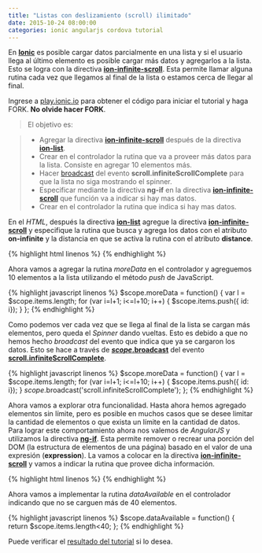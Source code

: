 ```yaml
---
title: "Listas con deslizamiento (scroll) ilimitado"
date: 2015-10-24 08:00:00
categories: ionic angularjs cordova tutorial
---
```

En [__Ionic__][1] es posible cargar datos parcialmente en una lista y si el usuario llega al último elemento es posible cargar más datos y agregarlos a la lista. Esto se logra con la directiva [__ion-infinite-scroll__][4]. Esta permite llamar alguna rutina cada vez que llegamos al final de la lista o estamos cerca de llegar al final.

Ingrese a [play.ionic.io][2] para obtener el código para iniciar el tutorial y haga FORK. __No olvide hacer FORK__.

> El objetivo es:

  > - Agregar la directiva [__ion-infinite-scroll__][4] después de la directiva [__ion-list__][5].
  > - Crear en el controlador la rutina que va a proveer más datos para la lista. Consiste en agregar 10 elementos más.
  > - Hacer [broadcast][6] del evento __scroll.infiniteScrollComplete__ para que la lista no siga mostrando el spinner.
  > - Especificar mediante la directiva __ng-if__ en la directiva [__ion-infinite-scroll__][4] que función va a indicar si hay mas datos.
  > - Crear en el controlador la rutina que indica si hay mas datos. 

En el *HTML*, después la directiva [__ion-list__][5] agregue la directiva [__ion-infinite-scroll__][4] y especifique la rutina que busca y agrega los datos con el atributo __on-infinite__ y la distancia en que se activa la rutina con el atributo __distance__.

{% highlight html linenos %}
</ion-list>
<ion-infinite-scroll on-infinite="moreData()" distance="10%">
</ion-infinite-scroll>
{% endhighlight %}

Ahora vamos a agregar la rutina *moreData* en el controlador y agreguemos 10 elementos a la lista utilizando el método *push* de JavaScript.

{% highlight javascript linenos %}
$scope.moreData = function() {
  var l = $scope.items.length;
  for (var i=l+1; i<=l+10; i++) {
    $scope.items.push({ id: i});
  }
};
{% endhighlight %}

Como podemos ver cada vez que se llega al final de la lista se cargan más elementos, pero queda el *Spinner* dando vueltas. Esto es debido a que no hemos hecho *broadcast* del evento que indica que ya se cargaron los datos. Esto se hace a través de [__$scope.$broadcast__][6] del evento [__scroll.infiniteScrollComplete__][4].

{% highlight javascript linenos %}
$scope.moreData = function() {
  var l = $scope.items.length;
  for (var i=l+1; i<=l+10; i++) {
    $scope.items.push({ id: i});
  }
  $scope.$broadcast('scroll.infiniteScrollComplete');
};
{% endhighlight %}

Ahora vamos a explorar otra funcionalidad. Hasta ahora hemos agregado elementos sin límite, pero es posible en muchos casos que se desee limitar la cantidad de elementos o que exista un límite en la cantidad de datos. Para lograr este comportamiento ahora nos valemos de *AngularJS* y utilizamos la directiva [__ng-if__][7]. Esta permite remover o recrear una porción del DOM (la estructura de elementos de una página) basado en el valor de una expresión (__expression__). La vamos a colocar en la directiva [__ion-infinite-scroll__][4] y vamos a indicar la rutina que provee dicha información.

{% highlight html linenos %}
<ion-infinite-scroll ng-if="dataAvailable()" on-infinite="moreData()" distance="10%">
{% endhighlight %}

Ahora vamos a implementar la rutina *dataAvailable* en el controlador indicando que no se carguen más de 40 elementos.

{% highlight javascript linenos %}
$scope.dataAvailable = function() {
  return $scope.items.length<40;
};
{% endhighlight %}

Puede verificar el [resultado del tutorial][3] si lo desea.

[1]: http://ionicframework.com "Ionic Framework"
[2]: http://play.ionic.io/app/ba2ef3020ef6 "Inicio del tutorial" 
[3]: http://play.ionic.io/app/6c950f03eb6a "Resultado del tutorial"
[4]: http://ionicframework.com/docs/api/directive/ionInfiniteScroll/ "ionInfiniteScroll"
[5]: http://ionicframework.com/docs/api/directive/ionList/ "ion-list"
[6]: https://docs.angularjs.org/api/ng/type/$rootScope.Scope "$scope"
[7]: https://docs.angularjs.org/api/ng/directive/ngIf "ng-if"